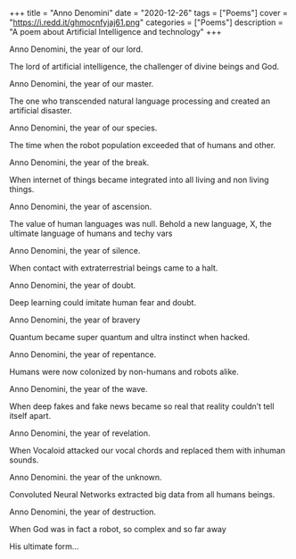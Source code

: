 +++
title = "Anno Denomini"
date = "2020-12-26"
tags = ["Poems"]
cover = "https://i.redd.it/ghmocnfyjaj61.png"
categories = ["Poems"]
description = "A poem about Artificial Intelligence and technology"
+++

Anno Denomini, the year of our lord.

The lord of artificial intelligence, the challenger of divine beings and God.

Anno Denomini, the year of our master.

The one who transcended natural language processing and created an artificial disaster.

Anno Denomini, the year of our species.

The time when the robot population exceeded that of humans and other.

Anno Denomini, the year of the break.

When internet of things became integrated into all living and non living things.

Anno Denomini, the year of ascension.

The value of human languages was null. Behold a new language, X, the ultimate language of humans and techy vars

Anno Denomini, the year of silence.

When contact with extraterrestrial beings came to a halt.

Anno Denomini, the year of doubt.

Deep learning could imitate human fear and doubt.

Anno Denomini, the year of bravery

Quantum became super quantum and ultra instinct when hacked.

Anno Denomini, the year of repentance.

Humans were now colonized by non-humans and robots alike.

Anno Denomini, the year of the wave.

When deep fakes and fake news became so real that reality couldn’t tell itself apart.

Anno Denomini, the year of revelation.

When Vocaloid attacked our vocal chords and replaced them with inhuman sounds.

Anno Denomini. the year of the unknown.

Convoluted Neural Networks extracted big data from all humans beings.

Anno Denomini, the year of destruction.

When God was in fact a robot, so complex and so far away

His ultimate form…

